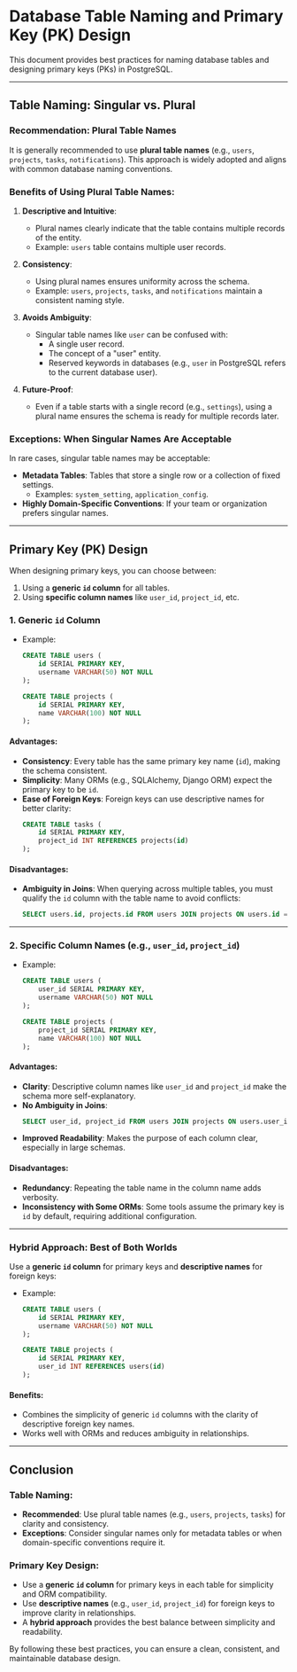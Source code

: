 # Database Table Naming and Primary Key (PK) Design

This document provides best practices for naming database tables and designing primary keys (PKs) in PostgreSQL.

---

## Table Naming: Singular vs. Plural

### Recommendation: **Plural Table Names**
It is generally recommended to use **plural table names** (e.g., `users`, `projects`, `tasks`, `notifications`). This approach is widely adopted and aligns with common database naming conventions.

### Benefits of Using Plural Table Names:
1. **Descriptive and Intuitive**:
   - Plural names clearly indicate that the table contains multiple records of the entity.
   - Example: `users` table contains multiple user records.

2. **Consistency**:
   - Using plural names ensures uniformity across the schema.
   - Example: `users`, `projects`, `tasks`, and `notifications` maintain a consistent naming style.

3. **Avoids Ambiguity**:
   - Singular table names like `user` can be confused with:
     - A single user record.
     - The concept of a "user" entity.
     - Reserved keywords in databases (e.g., `user` in PostgreSQL refers to the current database user).

4. **Future-Proof**:
   - Even if a table starts with a single record (e.g., `settings`), using a plural name ensures the schema is ready for multiple records later.

### Exceptions: When Singular Names Are Acceptable
In rare cases, singular table names may be acceptable:
- **Metadata Tables**: Tables that store a single row or a collection of fixed settings.
  - Examples: `system_setting`, `application_config`.
- **Highly Domain-Specific Conventions**: If your team or organization prefers singular names.

---

## Primary Key (PK) Design

When designing primary keys, you can choose between:
1. Using a **generic `id` column** for all tables.
2. Using **specific column names** like `user_id`, `project_id`, etc.

### 1. Generic `id` Column
- Example:
  ```sql
  CREATE TABLE users (
      id SERIAL PRIMARY KEY,
      username VARCHAR(50) NOT NULL
  );

  CREATE TABLE projects (
      id SERIAL PRIMARY KEY,
      name VARCHAR(100) NOT NULL
  );
  ```

#### Advantages:
- **Consistency**: Every table has the same primary key name (`id`), making the schema consistent.
- **Simplicity**: Many ORMs (e.g., SQLAlchemy, Django ORM) expect the primary key to be `id`.
- **Ease of Foreign Keys**: Foreign keys can use descriptive names for better clarity:
  ```sql
  CREATE TABLE tasks (
      id SERIAL PRIMARY KEY,
      project_id INT REFERENCES projects(id)
  );
  ```

#### Disadvantages:
- **Ambiguity in Joins**: When querying across multiple tables, you must qualify the `id` column with the table name to avoid conflicts:
  ```sql
  SELECT users.id, projects.id FROM users JOIN projects ON users.id = projects.id;
  ```

---

### 2. Specific Column Names (e.g., `user_id`, `project_id`)
- Example:
  ```sql
  CREATE TABLE users (
      user_id SERIAL PRIMARY KEY,
      username VARCHAR(50) NOT NULL
  );

  CREATE TABLE projects (
      project_id SERIAL PRIMARY KEY,
      name VARCHAR(100) NOT NULL
  );
  ```

#### Advantages:
- **Clarity**: Descriptive column names like `user_id` and `project_id` make the schema more self-explanatory.
- **No Ambiguity in Joins**:
  ```sql
  SELECT user_id, project_id FROM users JOIN projects ON users.user_id = projects.project_id;
  ```
- **Improved Readability**: Makes the purpose of each column clear, especially in large schemas.

#### Disadvantages:
- **Redundancy**: Repeating the table name in the column name adds verbosity.
- **Inconsistency with Some ORMs**: Some tools assume the primary key is `id` by default, requiring additional configuration.

---

### Hybrid Approach: Best of Both Worlds
Use a **generic `id` column** for primary keys and **descriptive names** for foreign keys:
- Example:
  ```sql
  CREATE TABLE users (
      id SERIAL PRIMARY KEY,
      username VARCHAR(50) NOT NULL
  );

  CREATE TABLE projects (
      id SERIAL PRIMARY KEY,
      user_id INT REFERENCES users(id)
  );
  ```

#### Benefits:
- Combines the simplicity of generic `id` columns with the clarity of descriptive foreign key names.
- Works well with ORMs and reduces ambiguity in relationships.

---

## Conclusion

### Table Naming:
- **Recommended**: Use plural table names (e.g., `users`, `projects`, `tasks`) for clarity and consistency.
- **Exceptions**: Consider singular names only for metadata tables or when domain-specific conventions require it.

### Primary Key Design:
- Use a **generic `id` column** for primary keys in each table for simplicity and ORM compatibility.
- Use **descriptive names** (e.g., `user_id`, `project_id`) for foreign keys to improve clarity in relationships.
- A **hybrid approach** provides the best balance between simplicity and readability.

By following these best practices, you can ensure a clean, consistent, and maintainable database design.
